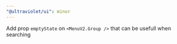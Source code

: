 ```yaml
---
"@ultraviolet/ui": minor
---
```


Add prop `emptyState` on `<MenuV2.Group />` that can be usefull when searching
